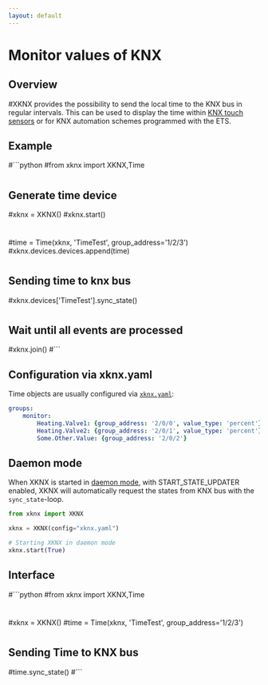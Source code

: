 ```yaml
---
layout: default
---
```


# [](#header-1)Monitor values of KNX

## [](#header-2)Overview

#XKNX provides the possibility to send the local time to the KNX bus in regular intervals. This can be used to display the time within [KNX touch sensors](https://katalog.gira.de/en/datenblatt.html?id=638294) or for KNX automation schemes programmed with the ETS.

## [](#header-2)Example

#```python
#from xknx import XKNX,Time
#
## Generate time device 
#xknx = XKNX()
#xknx.start()
#
#time = Time(xknx, 'TimeTest', group_address='1/2/3')
#xknx.devices.devices.append(time)
#
## Sending time to knx bus
#xknx.devices['TimeTest'].sync_state()
#
## Wait until all events are processed
#xknx.join()
#``` 

## [](#header-2)Configuration via **xknx.yaml**

Time objects are usually configured via [`xknx.yaml`](/configuration):

```yaml
groups:
    monitor:
        Heating.Valve1: {group_address: '2/0/0', value_type: 'percent'}
        Heating.Valve2: {group_address: '2/0/1', value_type: 'percent'}
        Some.Other.Value: {group_address: '2/0/2'}
```

## [](#header-2)Daemon mode

When XKNX is started in [daemon mode](/xknx), with START_STATE_UPDATER enabled, XKNX will automatically request the states from KNX bus with the `sync_state`-loop. 

```python
from xknx import XKNX

xknx = XKNX(config="xknx.yaml")

# Starting XKNX in daemon mode
xknx.start(True)
```

## [](#header-2)Interface


#```python
#from xknx import XKNX,Time
#
#xknx = XKNX()
#time = Time(xknx, 'TimeTest', group_address='1/2/3')
#
## Sending Time to KNX bus 
#time.sync_state()
#```



